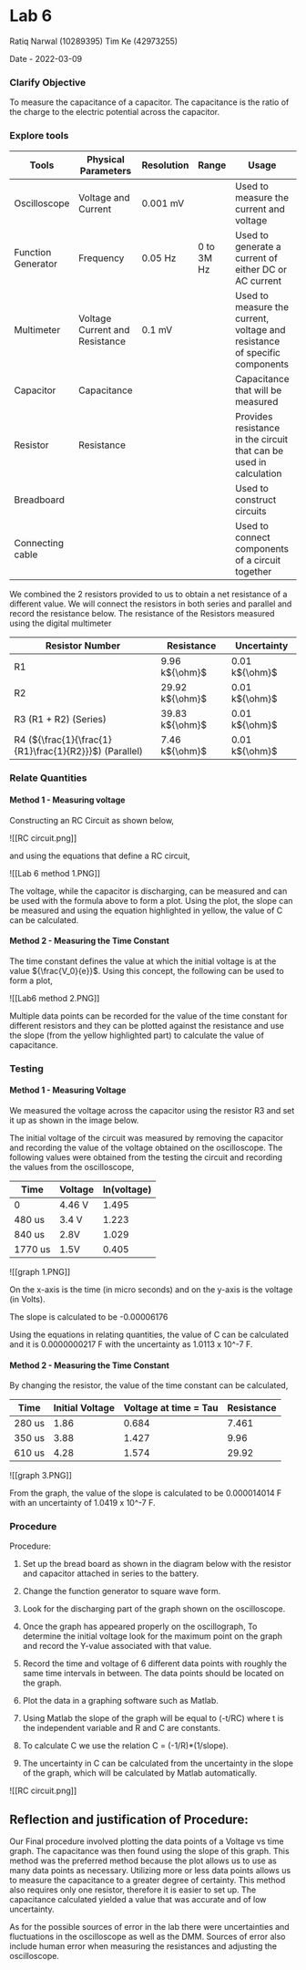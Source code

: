 # Lab 6
Ratiq Narwal (10289395)
Tim Ke (42973255)

Date - 2022-03-09

### Clarify Objective

To measure the capacitance of a capacitor. The capacitance is the ratio of the charge to the electric potential across the capacitor. 

### Explore tools
| Tools              | Physical Parameters            | Resolution | Range      | Usage                                                                      | Uncertainty         |
| ------------------ | ------------------------------ | ---------- | ---------- | -------------------------------------------------------------------------- | ------------------- |
| Oscilloscope       | Voltage and Current            | 0.001 mV   |            | Used to measure the current and voltage                                    |                     |
| Function Generator | Frequency                      | 0.05 Hz    | 0 to 3M Hz | Used to generate a current of either DC or AC current                      | 0.025 Hz            |
| Multimeter         | Voltage Current and Resistance | 0.1 mV     |            | Used to measure the current, voltage and resistance of specific components | 0.1 mV/mA/m${\ohm}$ |
| Capacitor          | Capacitance                    |            |            | Capacitance that will be measured                                          |                     |
| Resistor           | Resistance                     |            |            | Provides resistance in the circuit that can be used in calculation         |                     |
| Breadboard         |                                |            |            | Used to construct circuits                                                 |                     |
| Connecting cable   |                                |            |            | Used to connect components of a circuit together                           |                     |

We combined the 2 resistors provided to us to obtain a net resistance of a different value. We will connect the resistors in both series and parallel and record the resistance below. The resistance of the Resistors measured using the digital multimeter

| Resistor Number                                        | Resistance      | Uncertainty    |
| ------------------------------------------------------ | --------------- | -------------- |
| R1                                                     | 9.96 k${\ohm}$  | 0.01 k${\ohm}$ |
| R2                                                     | 29.92 k${\ohm}$ | 0.01 k${\ohm}$ |
| R3 (R1 + R2) (Series)                                  | 39.83 k${\ohm}$ | 0.01 k${\ohm}$ |
| R4 (${\frac{1}{\frac{1}{R1}\frac{1}{R2}}}$) (Parallel) | 7.46 k${\ohm}$  | 0.01 k${\ohm}$ |



### Relate Quantities



#### Method 1 - Measuring voltage
Constructing an RC Circuit as shown below,

![[RC circuit.png]]

and using the equations that define a RC circuit,

![[Lab 6 method 1.PNG]]

The voltage, while the capacitor is discharging, can be measured and can be used with the formula above to form a plot. Using the plot, the slope can be measured and using the equation highlighted in yellow, the value of C can be calculated.

#### Method 2 - Measuring the Time Constant

The time constant defines the value at which the initial voltage is at the value ${\frac{V_0}{e}}$. Using this concept, the following can be used to form a plot,

![[Lab6 method 2.PNG]]

Multiple data points can be recorded for the value of the time constant for different resistors and they can be plotted against the resistance and use the slope (from the yellow highlighted part) to calculate the value of capacitance.


### Testing

#### Method 1 - Measuring Voltage

We measured the voltage across the capacitor using the resistor R3 and set it up as shown in the image below.


The initial voltage of the circuit was measured by removing the capacitor and recording the value of the voltage obtained on the oscilloscope. The following values were obtained from the testing the circuit and recording the values from the oscilloscope,


| Time    | Voltage | ln(voltage) |
| ------- | ------- | ----------- |
| 0       | 4.46 V  | 1.495       |
| 480 us  | 3.4 V   | 1.223       |
| 840 us  | 2.8V    | 1.029       |
| 1770 us | 1.5V    | 0.405       |

![[graph 1.PNG]]

On the x-axis is the time (in micro seconds) and on the y-axis is the voltage (in Volts).

The slope is calculated to be -0.00006176

Using the equations in relating quantities, the value of C can be calculated and it is 0.0000000217 F with the uncertainty as 1.0113 x 10^-7 F.

#### Method 2 - Measuring the Time Constant


By changing the resistor, the value of the time constant can be calculated,

| Time   | Initial Voltage | Voltage at time = Tau | Resistance |
| ------ | --------------- | --------------------- | ---------- |
| 280 us | 1.86            | 0.684                 | 7.461      |
| 350 us | 3.88            | 1.427                 | 9.96       |
| 610 us | 4.28            | 1.574                 | 29.92      | 


![[graph 3.PNG]]

From the graph, the value of the slope is calculated to be 0.000014014 F with an uncertainty of 1.0419 x 10^-7 F.



### Procedure
Procedure:

  

1.  Set up the bread board as shown in the diagram below with the resistor and capacitor attached in series to the battery. 
    
2.  Change the function generator to square wave form.
    
3.  Look for the discharging part of the graph shown on the oscilloscope. 
    
4.  Once the graph has appeared properly on the oscillograph, To determine the initial voltage look for the maximum point on the graph and record the Y-value associated with that value.
    
5.  Record the time and voltage of 6 different data points with roughly the same time intervals in between. The data points should be located on the graph.
    
6.  Plot the data in a graphing software such as Matlab.
    
7.  Using Matlab the slope of the graph will be equal to (-t/RC) where t is the independent variable and R and C are constants. 
    
8.  To calculate C we use the relation C = (-1/R)*(1/slope).
    
9.  The uncertainty in C can be calculated from the uncertainty in the slope of the graph, which will be calculated by Matlab automatically.
    

![[RC circuit.png]]
  
  

## Reflection and justification of Procedure:

Our Final procedure involved plotting the data points of a Voltage vs time graph. The capacitance was then found using the slope of this graph. This method was the preferred method because the plot allows us to use as many data points as necessary. Utilizing more or less data points allows us to measure the capacitance to a greater degree of certainty. This method also requires only one resistor, therefore it is easier to set up. The capacitance calculated yielded a value that was accurate and of low uncertainty.

  

As for the possible sources of error in the lab there were uncertainties and fluctuations in the oscilloscope as well as the DMM. Sources of error also include human error when measuring the resistances and adjusting the oscilloscope.
